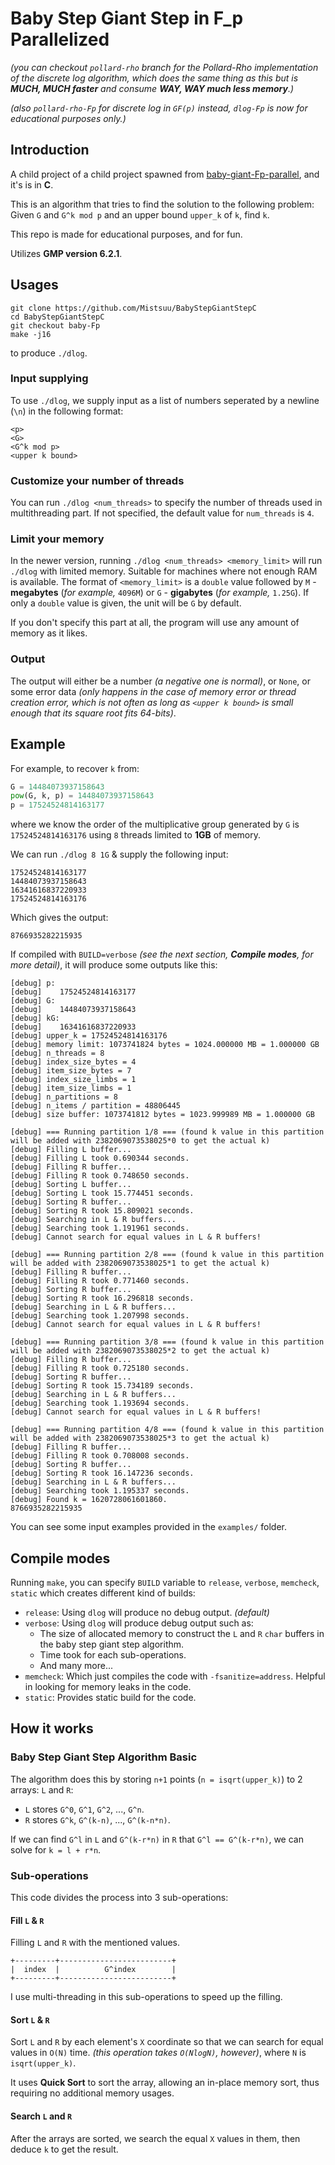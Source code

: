 # Baby Step Giant Step in F_p Parallelized

*(you can checkout `pollard-rho` branch for the Pollard-Rho implementation of the discrete log algorithm, which does the same thing as this but is **MUCH, MUCH faster** and consume **WAY, WAY much less memory**.)*

*(also `pollard-rho-Fp` for discrete log in `GF(p)` instead, `dlog-Fp` is now for educational purposes only.)*

## Introduction

A child project of a child project spawned from [baby-giant-Fp-parallel](https://github.com/Mistsuu/baby-giant-Fp-parallel), and it's is in **C**.

This is an algorithm that tries to find the solution to the following problem: Given `G` and `G^k mod p` and an upper bound `upper_k` of `k`, find `k`.

This repo is made for educational purposes, and for fun.

Utilizes **GMP version 6.2.1**.

## Usages

```
git clone https://github.com/Mistsuu/BabyStepGiantStepC
cd BabyStepGiantStepC
git checkout baby-Fp
make -j16
```

to produce `./dlog`.

### Input supplying

To use `./dlog`, we supply input as a list of numbers seperated by a newline (`\n`) in the following format:

```
<p>
<G>
<G^k mod p>
<upper k bound>
```

### Customize your number of threads

You can run `./dlog <num_threads>` to specify the number of threads used in multithreading part. If not specified, the default value for `num_threads` is `4`. 

### Limit your memory

In the newer version, running `./dlog <num_threads> <memory_limit>` will run `./dlog` with limited memory. Suitable for machines where not enough RAM is available. The format of `<memory_limit>` is a `double` value followed by `M` - **megabytes** (*for example,* `4096M`) or `G` - **gigabytes** (*for example,* `1.25G`). If only a `double` value is given, the unit will be `G` by default.

If you don't specify this part at all, the program will use any amount of memory as it likes.

### Output

The output will either be a number *(a negative one is normal)*, or `None`, or some error data *(only happens in the case of memory error or thread creation error, which is not often as long as `<upper k bound>` is small enough that its square root fits 64-bits)*.

## Example

For example, to recover `k` from:

```python
G = 14484073937158643
pow(G, k, p) = 14484073937158643
p = 17524524814163177
```

where we know the order of the multiplicative group generated by `G` is `17524524814163176` using `8` threads limited to **1GB** of memory.

We can run `./dlog 8 1G` & supply the following input:

```
17524524814163177
14484073937158643
16341616837220933
17524524814163176
```

Which gives the output:

```
8766935282215935
```

If compiled with `BUILD=verbose` *(see the next section, **Compile modes**, for more detail)*, it will produce some outputs like this:

```
[debug] p: 
[debug]    17524524814163177
[debug] G: 
[debug]    14484073937158643
[debug] kG: 
[debug]    16341616837220933
[debug] upper_k = 17524524814163176
[debug] memory limit: 1073741824 bytes = 1024.000000 MB = 1.000000 GB
[debug] n_threads = 8
[debug] index_size_bytes = 4
[debug] item_size_bytes = 7
[debug] index_size_limbs = 1
[debug] item_size_limbs = 1
[debug] n_partitions = 8
[debug] n_items / partition = 48806445
[debug] size buffer: 1073741812 bytes = 1023.999989 MB = 1.000000 GB

[debug] === Running partition 1/8 === (found k value in this partition will be added with 2382069073538025*0 to get the actual k)
[debug] Filling L buffer...
[debug] Filling L took 0.690344 seconds.
[debug] Filling R buffer...
[debug] Filling R took 0.748650 seconds.
[debug] Sorting L buffer...
[debug] Sorting L took 15.774451 seconds.
[debug] Sorting R buffer...
[debug] Sorting R took 15.809021 seconds.
[debug] Searching in L & R buffers...
[debug] Searching took 1.191961 seconds.
[debug] Cannot search for equal values in L & R buffers!

[debug] === Running partition 2/8 === (found k value in this partition will be added with 2382069073538025*1 to get the actual k)
[debug] Filling R buffer...
[debug] Filling R took 0.771460 seconds.
[debug] Sorting R buffer...
[debug] Sorting R took 16.296818 seconds.
[debug] Searching in L & R buffers...
[debug] Searching took 1.207998 seconds.
[debug] Cannot search for equal values in L & R buffers!

[debug] === Running partition 3/8 === (found k value in this partition will be added with 2382069073538025*2 to get the actual k)
[debug] Filling R buffer...
[debug] Filling R took 0.725180 seconds.
[debug] Sorting R buffer...
[debug] Sorting R took 15.734189 seconds.
[debug] Searching in L & R buffers...
[debug] Searching took 1.193694 seconds.
[debug] Cannot search for equal values in L & R buffers!

[debug] === Running partition 4/8 === (found k value in this partition will be added with 2382069073538025*3 to get the actual k)
[debug] Filling R buffer...
[debug] Filling R took 0.708008 seconds.
[debug] Sorting R buffer...
[debug] Sorting R took 16.147236 seconds.
[debug] Searching in L & R buffers...
[debug] Searching took 1.195337 seconds.
[debug] Found k = 1620728061601860.
8766935282215935
```

You can see some input examples provided in the `examples/` folder.


## Compile modes

Running `make`, you can specify `BUILD` variable to `release`, `verbose`, `memcheck`, `static` which creates different kind of builds:

- `release`: Using `dlog` will produce no debug output. *(default)*
- `verbose`: Using `dlog` will produce debug output such as:
  - The size of allocated memory to construct the `L` and `R` `char` buffers in the baby step giant step algorithm.
  - Time took for each sub-operations.
  - And many more...
- `memcheck`: Which just compiles the code with `-fsanitize=address`. Helpful in looking for memory leaks in the code.
- `static`: Provides static build for the code.

## How it works

### Baby Step Giant Step Algorithm Basic

The algorithm does this by storing `n+1` points (`n = isqrt(upper_k)`) to 2 arrays: `L` and `R`:

- `L` stores `G^0`, `G^1`, `G^2`, ..., `G^n`.
- `R` stores `G^k`, `G^(k-n)`, ..., `G^(k-n*n)`.

If we can find `G^l` in `L` and `G^(k-r*n)` in `R` that `G^l == G^(k-r*n)`, we can solve for `k = l + r*n`.

### Sub-operations

This code divides the process into 3 sub-operations:

#### Fill `L` & `R` 

Filling `L` and `R` with the mentioned values.

```
+---------+-------------------------+
|  index  |          G^index        |
+---------+-------------------------+
```

I use multi-threading in this sub-operations to speed up the filling.

#### Sort `L` & `R`

Sort `L` and `R` by each element's `X` coordinate so that we can search for equal values in `O(N)` time. *(this operation takes `O(NlogN)`, however)*, where `N` is `isqrt(upper_k)`.

It uses **Quick Sort** to sort the array, allowing an in-place memory sort, thus requiring no additional memory usages.

#### Search `L` and `R`

After the arrays are sorted, we search the equal `X` values in them, then deduce `k` to get the result.